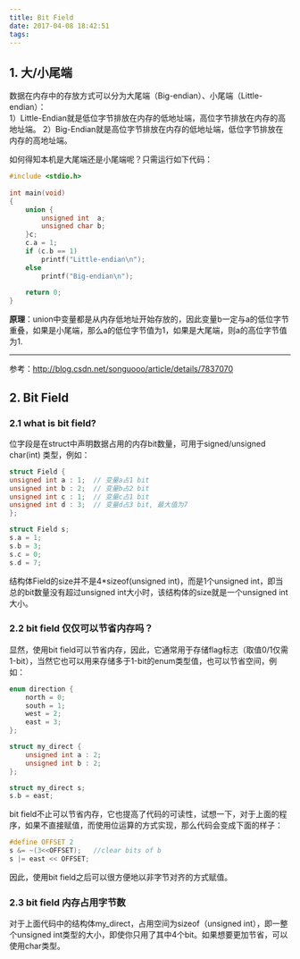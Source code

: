 ```yaml
---
title: Bit Field
date: 2017-04-08 18:42:51
tags:
---
```


## 1. 大/小尾端
数据在内存中的存放方式可以分为大尾端（Big-endian）、小尾端（Little-endian）：  
1）Little-Endian就是低位字节排放在内存的低地址端，高位字节排放在内存的高地址端。
2）Big-Endian就是高位字节排放在内存的低地址端，低位字节排放在内存的高地址端。

如何得知本机是大尾端还是小尾端呢？只需运行如下代码：  

```c++
#include <stdio.h>  
  
int main(void)  
{  
    union {  
        unsigned int  a;  
        unsigned char b;  
    }c;  
    c.a = 1;  
    if (c.b == 1)  
        printf("Little-endian\n");  
    else  
        printf("Big-endian\n");  
  
    return 0;  
}  
```
**原理**：union中变量都是从内存低地址开始存放的，因此变量b一定与a的低位字节重叠，如果是小尾端，那么a的低位字节值为1，如果是大尾端，则a的高位字节值为1.

--------  
参考：http://blog.csdn.net/songuooo/article/details/7837070



## 2. Bit Field
### 2.1 what is bit field?
位字段是在struct中声明数据占用的内存bit数量，可用于signed/unsigned char(int) 类型，例如：  
```c
struct Field {
unsigned int a : 1;  // 变量a占1 bit
unsigned int b : 2;  // 变量b占2 bit
unsigned int c : 1;  // 变量c占1 bit
unsigned int d : 3;  // 变量d占3 bit, 最大值为7
};

struct Field s;
s.a = 1;
s.b = 3;
s.c = 0;
s.d = 7; 
```

结构体Field的size并不是4*sizeof(unsigned int)，而是1个unsigned int，即当总的bit数量没有超过unsigned int大小时，该结构体的size就是一个unsigned int大小。

### 2.2 bit field 仅仅可以节省内存吗？
显然，使用bit field可以节省内存，因此，它通常用于存储flag标志（取值0/1仅需1-bit），当然它也可以用来存储多于1-bit的enum类型值，也可以节省空间，例如：  
```c++
enum direction {
    north = 0;
    south = 1;
    west = 2;
    east = 3;
};

struct my_direct {
    unsigned int a : 2;
    unsigned int b : 2;
};

struct my_direct s;
s.b = east;
```
bit field不止可以节省内存，它也提高了代码的可读性，试想一下，对于上面的程序，如果不直接赋值，而使用位运算的方式实现，那么代码会变成下面的样子：  
```c++
#define OFFSET 2
s &= ~(3<<OFFSET);   //clear bits of b
s |= east << OFFSET;
```
因此，使用bit field之后可以很方便地以非字节对齐的方式赋值。

### 2.3 bit field 内存占用字节数
对于上面代码中的结构体my_direct，占用空间为sizeof（unsigned int），即一整个unsigned int类型的大小，即使你只用了其中4个bit。如果想要更加节省，可以使用char类型。

